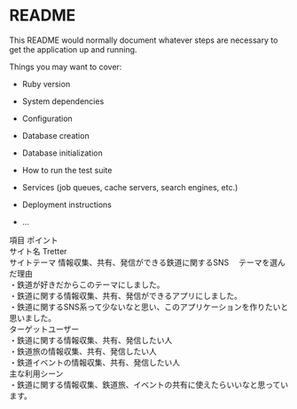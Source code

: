 # README

This README would normally document whatever steps are necessary to get the
application up and running.

Things you may want to cover:

* Ruby version

* System dependencies

* Configuration

* Database creation

* Database initialization

* How to run the test suite

* Services (job queues, cache servers, search engines, etc.)

* Deployment instructions

* ...

項目	ポイント       
サイト名 Tretter	      
サイトテーマ	情報収集、共有、発信ができる鉄道に関するSNS　
テーマを選んだ理由	  
・鉄道が好きだからこのテーマにしました。  
・鉄道に関する情報収集、共有、発信ができるアプリにしました。   
・鉄道に関するSNS系って少ないなと思い、このアプリケーションを作りたいと思いました。          
ターゲットユーザー	          
・鉄道に関する情報収集、共有、発信したい人            
・鉄道旅の情報収集、共有、発信したい人   
・鉄道イベントの情報収集、共有、発信したい人　   
主な利用シーン	     
・鉄道に関する情報収集、鉄道旅、イベントの共有に使えたらいいなと思っています。　

